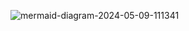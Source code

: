 ![mermaid-diagram-2024-05-09-111341](https://github.com/Ellenrms/POO-DesafioIphoneDio/assets/96744488/2b104909-d513-48f7-94f8-ab66f9936106)
